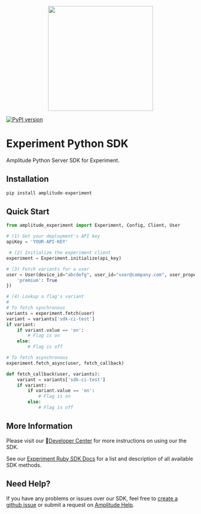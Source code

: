 <p align="center">
  <a href="https://amplitude.com" target="_blank" align="center">
    <img src="https://static.amplitude.com/lightning/46c85bfd91905de8047f1ee65c7c93d6fa9ee6ea/static/media/amplitude-logo-with-text.4fb9e463.svg" width="280">
  </a>
  <br />
</p>

[![PyPI version](https://badge.fury.io/py/amplitude-experiment.svg)](https://badge.fury.io/py/amplitude-experiment)

# Experiment Python SDK
Amplitude Python Server SDK for Experiment.

## Installation
```python
pip install amplitude-experiment
```

## Quick Start
```python
from amplitude_experiment import Experiment, Config, Client, User

# (1) Get your deployment's API key
apiKey = 'YOUR-API-KEY'

 # (2) Initialize the experiment client
experiment = Experiment.initialize(api_key)

# (3) Fetch variants for a user
user = User(device_id="abcdefg", user_id="user@company.com", user_properties={
    'premium': True
})

# (4) Lookup a flag's variant
#
# To fetch synchronous
variants = experiment.fetch(user)
variant = variants['sdk-ci-test']
if variant:
    if variant.value == 'on':
        # Flag is on
    else:
        # Flag is off

# To fetch asynchronous
experiment.fetch_async(user, fetch_callback)

def fetch_callback(user, variants):
    variant = variants['sdk-ci-test']
    if variant:
        if variant.value == 'on':
            # Flag is on
        else:
            # Flag is off


```
## More Information
Please visit our :100:[Developer Center](https://www.docs.developers.amplitude.com/experiment/sdks/python-sdk/) for more instructions on using our the SDK.

See our [Experiment Ruby SDK Docs](https://amplitude.github.io/experiment-python-server/) for a list and description of all available SDK methods.

## Need Help?
If you have any problems or issues over our SDK, feel free to [create a github issue](https://github.com/amplitude/experiments-python-server/issues/new) or submit a request on [Amplitude Help](https://help.amplitude.com/hc/en-us/requests/new).
